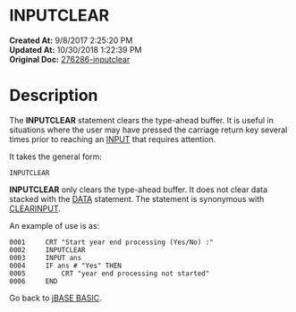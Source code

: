 # INPUTCLEAR

**Created At:** 9/8/2017 2:25:20 PM  
**Updated At:** 10/30/2018 1:22:39 PM  
**Original Doc:** [276286-inputclear](https://docs.jbase.com/36868-jbase-basic/276286-inputclear)  


# Description 

The **INPUTCLEAR** statement clears the type-ahead buffer. It is useful in situations where the user may have pressed the carriage return key several times prior to reaching an [INPUT](./../input) that requires attention.

It takes the general form:

```
INPUTCLEAR
```

**INPUTCLEAR** only clears the type-ahead buffer. It does not clear data stacked with the [DATA](./../data) statement. The statement is synonymous with [CLEARINPUT](./../clearinput).

An example of use is as:

```
0001     CRT "Start year end processing (Yes/No) :"
0002     INPUTCLEAR
0003     INPUT ans
0004     IF ans # "Yes" THEN
0005         CRT "year end processing not started"
0006     END
```



Go back to [jBASE BASIC](./../jbase-basic-programmers-reference-guide).
